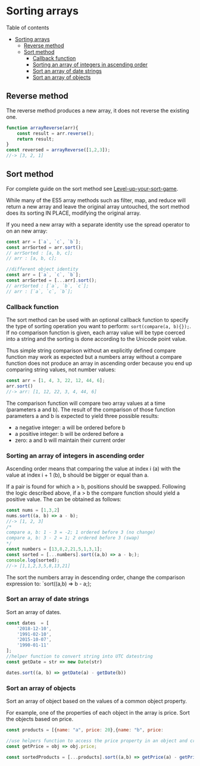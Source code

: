 # Sorting arrays
Table of contents
- [Sorting arrays](#sorting-arrays)
	- [Reverse method](#reverse-method)
	- [Sort method](#sort-method)
		- [Callback function](#callback-function)
		- [Sorting an array of integers in ascending order](#sorting-an-array-of-integers-in-ascending-order)
		- [Sort an array of date strings](#sort-an-array-of-date-strings)
		- [Sort an array of objects](#sort-an-array-of-objects)

## Reverse method
The reverse method produces a new array, it does not reverse the existing one.
```js
function arrayReverse(arr){
    const result = arr.reverse();
    return result;
}
const reversed = arrayReverse([1,2,3]);
//-> [3, 2, 1]
```
## Sort method
For complete guide on the sort method see [Level-up-your-sort-game](https://css-tricks.com/level-up-your-sort-game/).

While many of the ES5 array methods such as filter, map, and reduce will return a new array and leave the original array untouched, the sort method does its sorting IN PLACE, modifying the original array.

If you need a new array with a separate identity use the spread operator to on an new array:
```js
const arr = [`a`, `c`, `b`];
const arrSorted = arr.sort();
// arrSorted : [a, b, c];
// arr : [a, b, c];

//different object identity
const arr = [`a`, `c`, `b`];
const arrSorted = [...arr].sort();
// arrSorted : [`a`, `b`, `c`];
// arr : [`a`, `c`, `b`];
```
### Callback function
The sort method can be used with an optional callback function to specify the type of sorting operation you want to perform: `sort(compare(a, b){});`. If no comparison function is given, each array value will be type coerced into a string and the sorting is done according to the Unicode point value.

Thus simple string comparison without an explicitly defined compare function may work as expected but a numbers array without a compare function does not produce an array in ascending order because you end up comparing string values, not number values:
```js
const arr = [1, 4, 3, 22, 12, 44, 6];
arr.sort() 
//-> arr: [1, 12, 22, 3, 4, 44, 6]
```
The comparison function will compare two array values at a time (parameters a and b). The result of the comparison of those function parameters a and b is expected to yield three possible results:
- a negative integer: a will be ordered before b
- a positive integer: b will be ordered before a
- zero: a and b will maintain their current order

### Sorting an array of integers in ascending order
Ascending order means that comparing the value at index i (a) with the value at index i + 1 (b), b should be bigger or equal than a. 

If a pair is found for which a > b, positions should be swapped. Following the logic described above, if a > b the compare function should yield a positive value. The can be obtained as follows:
```js
const nums = [1,3,2]
nums.sort((a, b) => a - b);
//-> [1, 2, 3] 
/*
compare a, b: 1 - 3	= -2; 1 ordered before 3 (no change)
compare a, b: 3 - 2 = 1; 2 ordered before 3 (swap) 
*/
const numbers = [13,8,2,21,5,1,3,1];
const sorted = [...numbers].sort((a,b) => a - b;);
console.log(sorted); 
//-> [1,1,2,3,5,8,13,21]
```
The sort the numbers array in descending order, change the comparison expression to: `sort((a,b) => b - a;);

### Sort an array of date strings
Sort an array of dates.
```js
const dates  = [
	'2018-12-10', 
	'1991-02-10', 
	'2015-10-07', 
	'1990-01-11'
];
//helper function to convert string into UTC datestring
const getDate = str => new Date(str)

dates.sort((a, b) => getDate(a) - getDate(b))
```
### Sort an array of objects
Sort an array of object based on the values of a common object property.

For example, one of the properties of each object in the array is price. Sort the objects based on price.
```js
const products = [{name: "a", price: 20},{name: "b", price: 			10},{name: "c", price: 30}] 

//use helpers function to access the price property in an object and create an array 
const getPrice = obj => obj.price;

const sortedProducts = [...products].sort((a,b) => getPrice(a) - getPrice(b))
```